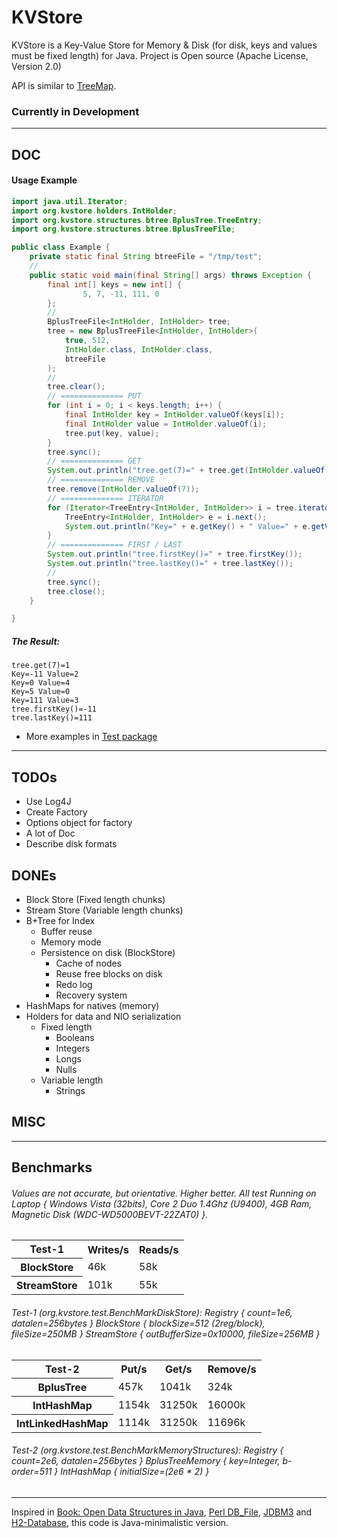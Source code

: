 # KVStore

KVStore is a Key-Value Store for Memory & Disk (for disk, keys and values must be fixed length) for Java. Project is Open source (Apache License, Version 2.0) 

API is similar to [TreeMap](http://docs.oracle.com/javase/6/docs/api/java/util/TreeMap.html).

### Currently in Development

---

## DOC

#### Usage Example

```java
import java.util.Iterator;
import org.kvstore.holders.IntHolder;
import org.kvstore.structures.btree.BplusTree.TreeEntry;
import org.kvstore.structures.btree.BplusTreeFile;

public class Example {
	private static final String btreeFile = "/tmp/test";
	//
	public static void main(final String[] args) throws Exception {
		final int[] keys = new int[] {
				5, 7, -11, 111, 0
		};
		//
		BplusTreeFile<IntHolder, IntHolder> tree;
		tree = new BplusTreeFile<IntHolder, IntHolder>(
			true, 512, 
			IntHolder.class, IntHolder.class, 
			btreeFile
		);
		//
		tree.clear();
		// ============== PUT
		for (int i = 0; i < keys.length; i++) {
			final IntHolder key = IntHolder.valueOf(keys[i]);
			final IntHolder value = IntHolder.valueOf(i);
			tree.put(key, value);
		}
		tree.sync();
		// ============== GET
		System.out.println("tree.get(7)=" + tree.get(IntHolder.valueOf(7)));
		// ============== REMOVE
		tree.remove(IntHolder.valueOf(7));
		// ============== ITERATOR
		for (Iterator<TreeEntry<IntHolder, IntHolder>> i = tree.iterator(); i.hasNext();) {
			TreeEntry<IntHolder, IntHolder> e = i.next();
			System.out.println("Key=" + e.getKey() + " Value=" + e.getValue());
		}
		// ============== FIRST / LAST
		System.out.println("tree.firstKey()=" + tree.firstKey());
		System.out.println("tree.lastKey()=" + tree.lastKey());
		//
		tree.sync();
		tree.close();
	}

}
```

##### The Result:

	tree.get(7)=1
	Key=-11 Value=2
	Key=0 Value=4
	Key=5 Value=0
	Key=111 Value=3
	tree.firstKey()=-11
	tree.lastKey()=111


* More examples in [Test package](https://github.com/ggrandes/kvstore/tree/master/src/main/java/org/kvstore/test)

---

## TODOs

* Use Log4J
* Create Factory
* Options object for factory
* A lot of Doc
* Describe disk formats

## DONEs

* Block Store (Fixed length chunks)
* Stream Store (Variable length chunks)
* B+Tree for Index
    * Buffer reuse
    * Memory mode
    * Persistence on disk (BlockStore)
        * Cache of nodes
        * Reuse free blocks on disk
        * Redo log
        * Recovery system
* HashMaps for natives (memory) 
* Holders for data and NIO serialization
    * Fixed length
        * Booleans
        * Integers
        * Longs
        * Nulls
    * Variable length
        * Strings

## MISC

---

## Benchmarks

###### Values are not accurate, but orientative. Higher better. All test Running on Laptop { Windows Vista (32bits), Core 2 Duo 1.4Ghz (U9400), 4GB Ram, Magnetic Disk (WDC-WD5000BEVT-22ZAT0) }.

<table>
  <tr>
    <th>Test-1</th>
    <th>Writes/s</th>
    <th>Reads/s</th>
  </tr>
  <tr>
    <th>BlockStore</th>
    <td>46k</td>
    <td>58k</td>
  </tr>
  <tr>
    <th>StreamStore</th>
    <td>101k</td>
    <td>55k</td>
  </tr>
</table>

###### Test-1 (org.kvstore.test.BenchMarkDiskStore): Registry { count=1e6, datalen=256bytes } BlockStore { blockSize=512 (2reg/block), fileSize=250MB } StreamStore { outBufferSize=0x10000, fileSize=256MB } 

<table>
  <tr>
    <th>Test-2</th>
    <th>Put/s</th>
    <th>Get/s</th>
    <th>Remove/s</th>
  </tr>
  <tr>
    <th>BplusTree</th>
    <td>457k</td>
    <td>1041k</td>
    <td>324k</td>
  </tr>
  <tr>
    <th>IntHashMap</th>
    <td>1154k</td>
    <td>31250k</td>
    <td>16000k</td>
  </tr>
  <tr>
    <th>IntLinkedHashMap</th>
    <td>1114k</td>
    <td>31250k</td>
    <td>11696k</td>
  </tr>
</table>

###### Test-2 (org.kvstore.test.BenchMarkMemoryStructures): Registry { count=2e6, datalen=256bytes } BplusTreeMemory { key=Integer, b-order=511 } IntHashMap { initialSize=(2e6 * 2) } 

---
Inspired in [Book: Open Data Structures in Java](http://opendatastructures.org/ods-java/14_2_B_Trees.html), [Perl DB_File](http://search.cpan.org/~pmqs/DB_File-1.827/DB_File.pm), [JDBM3](https://github.com/jankotek/JDBM3) and [H2-Database](http://www.h2database.com/), this code is Java-minimalistic version.
